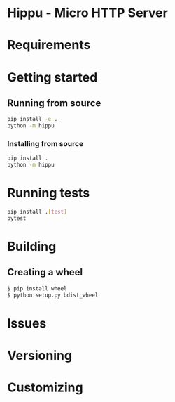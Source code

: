 # Hippu - Micro HTTP Server

# Requirements

# Getting started

## Running from source

```sh
pip install -e .
python -m hippu
```
### Installing from source

```sh
pip install .
python -m hippu
```

# Running tests

```sh
pip install .[test]
pytest
```

# Building

## Creating a wheel

```sh
$ pip install wheel
$ python setup.py bdist_wheel
```

# Issues

# Versioning

# Customizing
